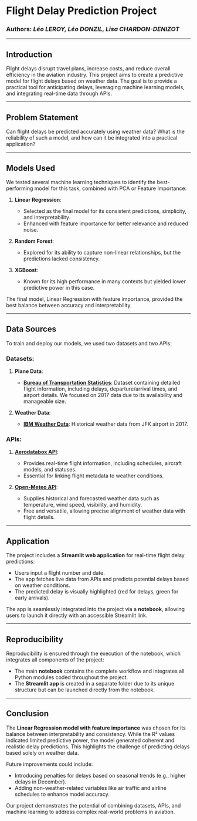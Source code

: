 # Flight Delay Prediction Project

### Authors: *Léo LEROY, Léo DONZIL, Lisa CHARDON-DENIZOT*

---

## Introduction

Flight delays disrupt travel plans, increase costs, and reduce overall efficiency in the aviation industry. This project aims to create a predictive model for flight delays based on weather data. The goal is to provide a practical tool for anticipating delays, leveraging machine learning models, and integrating real-time data through APIs.

---

## Problem Statement

Can flight delays be predicted accurately using weather data? What is the reliability of such a model, and how can it be integrated into a practical application?

---

## Models Used

We tested several machine learning techniques to identify the best-performing model for this task, combined with PCA or Feature Importance:

1. **Linear Regression**:
   - Selected as the final model for its consistent predictions, simplicity, and interpretability.
   - Enhanced with feature importance for better relevance and reduced noise.

2. **Random Forest**:
   - Explored for its ability to capture non-linear relationships, but the predictions lacked consistency.

3. **XGBoost**:
   - Known for its high performance in many contexts but yielded lower predictive power in this case.


The final model, Linear Regression with feature importance, provided the best balance between accuracy and interpretability.

---

## Data Sources

To train and deploy our models, we used two datasets and two APIs:

### Datasets:
1. **Plane Data**:
   - **[Bureau of Transportation Statistics](https://www.transtats.bts.gov/DL_SelectFields.aspx?gnoyr_VQ=FGJ&QO_fu146_anzr=b0-gvzr)**:
     Dataset containing detailed flight information, including delays, departure/arrival times, and airport details. We focused on 2017 data due to its availability and manageable size.

2. **Weather Data**:
   - **[IBM Weather Data](https://developer.ibm.com/exchanges/data/all/jfk-weather-data/)**:
     Historical weather data from JFK airport in 2017.

### APIs:
1. **[Aerodatabox API](https://aerodatabox.com/)**:
   - Provides real-time flight information, including schedules, aircraft models, and statuses.
   - Essential for linking flight metadata to weather conditions.

2. **[Open-Meteo API](https://open-meteo.com/)**:
   - Supplies historical and forecasted weather data such as temperature, wind speed, visibility, and humidity.
   - Free and versatile, allowing precise alignment of weather data with flight details.

---

## Application

The project includes a **Streamlit web application** for real-time flight delay predictions:
- Users input a flight number and date.
- The app fetches live data from APIs and predicts potential delays based on weather conditions.
- The predicted delay is visually highlighted (red for delays, green for early arrivals).

The app is seamlessly integrated into the project via a **notebook**, allowing users to launch it directly with an accessible Streamlit link.

---

## Reproducibility

Reproducibility is ensured through the execution of the notebook, which integrates all components of the project:
- The main **notebook** contains the complete workflow and integrates all Python modules coded throughout the project.
- The **Streamlit app** is created in a separate folder due to its unique structure but can be launched directly from the notebook.

---

## Conclusion

The **Linear Regression model with feature importance** was chosen for its balance between interpretability and consistency. While the R² values indicated limited predictive power, the model generated coherent and realistic delay predictions. This highlights the challenge of predicting delays based solely on weather data.

Future improvements could include:
- Introducing penalties for delays based on seasonal trends (e.g., higher delays in December).
- Adding non-weather-related variables like air traffic and airline schedules to enhance model accuracy.

Our project demonstrates the potential of combining datasets, APIs, and machine learning to address complex real-world problems in aviation.
